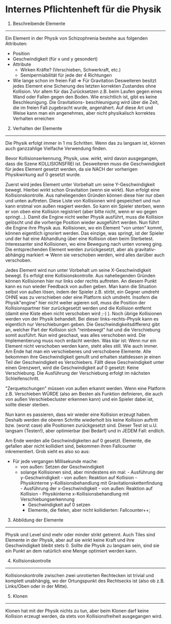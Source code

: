 Internes Pflichtenheft für die Physik
=====================================

1. Beschreibende Elemente
-------------------------

Ein Element in der Physik von Schizophrenia bestehe aus folgenden
Attributen:
- Position
- Geschwindigkeit (für x und y gesondert)
- Attribute
  - Wirken Kräfte? (Verschieben, Schwerkraft, etc.)
  - Semipermiabilität für jede der 4 Richtungen
- Wie lange schon im freien Fall => Für Gravitation
Desweiteren besitzt jedes Element eine Sicherung des letzten korrekten
Zustandes ohne Kollision. Vor allem für das Zurücksetzen z.B. beim
Laufen gegen eines Wand oder Fallen gegen den Boden.
Wie ersichtlich ist, gibt es keine Beschleunigung. Die Gravitations-
beschleunigung wird über die Zeit, die im freien Fall zugebracht wurde,
angenähert. Auf diese Art und Weise kann man ein angenehmes, aber nicht
physikalisch korrektes Verhalten erreichen

2. Verhalten der Elemente
-------------------------

Die Physik erfolgt immer in 1 ms Schritten. Wenn das zu langsam ist,
können auch ganzzahlige Vielfache Verwendung finden.

Bevor Kollisionserkennung, Physik, usw. wirkt, wird davon ausgegangen,
dass die Szene KOLLISIONSFREI ist. Desweiteren muss die Geschwindigkeit
für jedes Element gesetzt werden, da sie NACH der vorherigen
Physikwirkung auf 0 gesetzt wurde.

Zuerst wird jedes Element unter Vorbehalt um seine Y-Geschwindigkeit
bewegt. Hierbei wirkt schon Gravitation (wenn sie wirkt).
Nun erfolgt eine Kollisionskontrolle. Aus naheliegenden Gründen können
diese hier nur oben und unten auftreten. Diese Liste von Kollisionen
wird gespeichert und nun kann erstmal von außen reagiert werden.
So kann ein Spieler sterben, wenn er von oben eine Kollision
registriert (aber bitte nicht, wenn er wo gegen springt...). Damit die
Engine nicht weiter Physik ausführt, muss die Kollision gelöscht und die
vorherige Position wieder ausgeführt werden. Nun führt die Engine ihre
Physik aus.
Kollisionen, wo ein Element "von unten" kommt, können eigentlich
ignoriert werden. Das einzige, was springt, ist der Spieler und der
hat eine Abhandlung über eine Kollision oben beim Sterbetest.
Interessanter sind Kollisionen, wo eine Bewegung nach unten vorweg
ging. Die entsprechenden Element werden zurückgesetzt, aber als
gravitativ-abhängig markiert => Wenn sie verschoben werden, wird alles
darüber auch verschoben.

Jedes Element wird nun unter Vorbehalt um seine X-Geschwindigkeit bewegt.
Es erfolgt eine Kollisionskontrolle. Aus naheliegenden Gründen können
Kollisionen hier nur links oder rechts auftreten.
An diesem Punkt kann es nun wieder Feedback von außen geben. Man kann
die Situation selbst von außen lösen, indem der Spieler z.B. stirbt, ein
Gegner umdreht OHNE was zu verschieben oder eine Platform sich umdreht.
Insofern die Physik"engine" hier nicht weiter agieren soll, muss die
Position der Kollisionspartner hier zurückgesetzt werden und die
Kollision entfernt (damit eine Kiste eben nicht verschoben wird ;-) ).
Noch übrige Kollisionen werden von der Physik behandelt. Bei dieser
links-rechts-Physik kann es eigentlich nur Verschiebungen geben.
Die Geschwindigkeitsdifferenz gibt an, welcher Part der Kollision
sich "reinbewegt" hat und die Verschiebung somit ausführt. Nun wird
geschaut, was alles verschoben wird. Die Implementierung muss noch
erdacht werden. Was klar ist: Wenn nur ein Element nicht verschoben
werden kann, steht alles still.
Wie auch immer. Am Ende hat man ein verschiebenes und verschobene
Elemente. Alle bekommen ihre Geschwindigkeit genullt und erhalten
stattdessen je einen Teil der Geschwindigkeit es Verschiebers. Fällt
diese Geschwindigkeit unter einen Grenzwert, wird die Geschwindigkeit
auf 0 gesetzt: Keine Verschiebung. Die Ausführung der Verschiebung
erfolgt im nächsten Schleifenschritt.

"Zerquetschungen" müssen von außen erkannt werden. Wenn eine Platform
z.B. Verschieben WÜRDE (also am Besten als Funktion definieren, die auch
von außen Verschiebecluster erkennen kann) und ein Spieler dabei ist,
sollte dieser sterben.

Nun kann es passieren, dass wir wieder eine Kollision erzeugt haben.
Deshalb werden die oberen Schritte wiederholt bis keine Kollision
auftritt bzw. (worst case) alle Positionen zurückgesetzt sind. Dieser
Test ist u.U. langsam (Testen!), aber optimierbar (bei Bedarf) und in
JEDEM Fall: endlich.

Am Ende werden alle Geschwindigkeiten auf 0 gesetzt. Elemente, die
gefallen aber nicht kollidiert sind, bekommen ihren Fallcounter
inkrementiert. Grob sieht es also so aus:

- Für jede vergangen Millisekunde mache:
  - von außen: Setzen der Geschwindigkeit
  - solange Kollisionen sind, aber mindestens ein mal:
		- Ausführung der y-Geschwindigkeit
		- von außen: Reaktion auf Kollision
		- Physikinterne y-Kollisionsbehandlung mit Gravitationskettenfindung
		- Ausführung der x-Geschwindigkeit
		- von außen: Reaktion auf Kollision
		- Physikinterne x-Kollisionsbehandlung mit Verschiebungserkennung
	- Geschwindigkeit auf 0 setzen
	- Elemente, die fielen, aber nicht kollidierten: Fallcounter++;

3. Abbildung der Elemente
-------------------------

Physik und Level sind mehr oder minder strikt getrennt. Auch Tiles sind
Elemente in der Physik, aber auf sie wirkt keine Kraft und ihre
Geschwindigkeit bleibt stets 0. Sollte die Physik zu langsam sein,
sind sie ein Punkt an dem natürlich eine Menge optimiert werden kann.

4. Kollisionskontrolle
----------------------

Kollisionskontrolle zwischen zwei unrotierten Rechtecken ist trivial
und komplett unabhängig, wo der Ortungspunkt des Rechtsecks ist (also ob
z.B. Links/Oben oder in der Mitte).

5. Klonen
---------

Klonen hat mit der Physik nichts zu tun, aber beim Klonen darf keine
Kollision erzeugt werden, da stets von Kollisionsfreiheit ausgegangen
wird.
